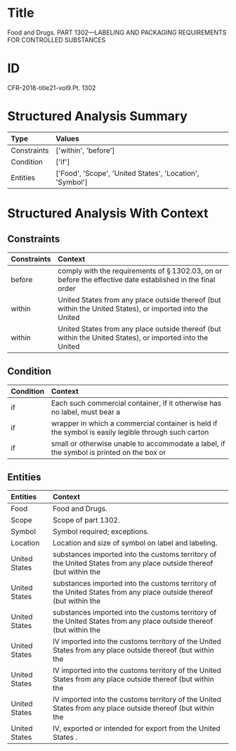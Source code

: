 # Title

 Food and Drugs. PART 1302—LABELING AND PACKAGING REQUIREMENTS FOR CONTROLLED SUBSTANCES


# ID

 CFR-2018-title21-vol9.Pt. 1302


# Structured Analysis Summary

| Type        | Values                                                   |
|:------------|:---------------------------------------------------------|
| Constraints | ['within', 'before']                                     |
| Condition   | ['if']                                                   |
| Entities    | ['Food', 'Scope', 'United States', 'Location', 'Symbol'] |


# Structured Analysis With Context

 


## Constraints

| Constraints   | Context                                                                                                              |
|:--------------|:---------------------------------------------------------------------------------------------------------------------|
| before        | comply with the requirements of &#167;&#8201;1302.03, on or before the effective date established in the final order |
| within        | United States from any place outside thereof (but within the United States), or imported into the United             |
| within        | United States from any place outside thereof (but within the United States), or imported into the United             |


## Condition

| Condition   | Context                                                                                             |
|:------------|:----------------------------------------------------------------------------------------------------|
| if          | Each such commercial container,  if it otherwise has no label, must bear a                          |
| if          | wrapper in which a commercial container is held if the symbol is easily legible through such carton |
| if          | small or otherwise unable to accommodate a label, if the symbol is printed on the box or            |


## Entities

| Entities      | Context                                                                                                             |
|:--------------|:--------------------------------------------------------------------------------------------------------------------|
| Food          | Food  and Drugs.                                                                                                    |
| Scope         | Scope  of part 1302.                                                                                                |
| Symbol        | Symbol  required; exceptions.                                                                                       |
| Location      | Location  and size of symbol on label and labeling.                                                                 |
| United States | substances imported into the customs territory of the United States  from any place outside thereof (but within the |
| United States | substances imported into the customs territory of the United States  from any place outside thereof (but within the |
| United States | substances imported into the customs territory of the United States  from any place outside thereof (but within the |
| United States | IV imported into the customs territory of the United States  from any place outside thereof (but within the         |
| United States | IV imported into the customs territory of the United States  from any place outside thereof (but within the         |
| United States | IV imported into the customs territory of the United States  from any place outside thereof (but within the         |
| United States | IV, exported or intended for export from the United States .                                                        |



